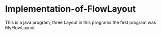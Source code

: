 # Implementation-of-FlowLayout
This is a java program, three Layout in this programs the first program was MyFlowLayout
